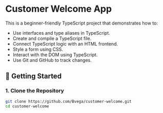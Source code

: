 # Customer Welcome App

This is a beginner-friendly TypeScript project that demonstrates how to:

- Use interfaces and type aliases in TypeScript.
- Create and compile a TypeScript file.
- Connect TypeScript logic with an HTML frontend.
- Style a form using CSS.
- Interact with the DOM using TypeScript.
- Use Git and GitHub to track changes.

## 🚀 Getting Started

### 1. Clone the Repository

```bash
git clone https://github.com/Bvega/customer-welcome.git
cd customer-welcome
